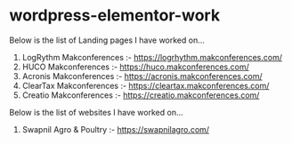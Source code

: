 # wordpress-elementor-work

Below is the list of Landing pages I have worked on...
1. LogRythm Makconferences :- <a href="https://logrhythm.makconferences.com/" target="_blank">https://logrhythm.makconferences.com/</a>
2. HUCO Makconferences :- <a href="https://huco.makconferences.com/" target="_blank">https://huco.makconferences.com/</a>
3. Acronis Makconferences :- <a href="https://acronis.makconferences.com/" target="_blank">https://acronis.makconferences.com/</a>
4. ClearTax Makconferences :- <a href="https://cleartax.makconferences.com/" target="_blank">https://cleartax.makconferences.com/</a>
5. Creatio Makconferences :- <a href="https://creatio.makconferences.com/" target="_blank">https://creatio.makconferences.com/</a>

Below is the list of websites I have worked on...
1. Swapnil Agro & Poultry :- <a href="https://swapnilagro.com/" target="_blank">https://swapnilagro.com/</a>
